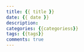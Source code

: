 ```yaml
---
title: {{ title }}
date: {{ date }}
description:
categories: {{categoriess}}
tags: {{tags}}
comments: true
---
```


